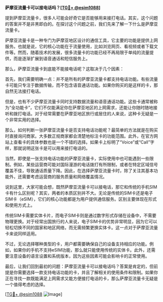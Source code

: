 **萨摩亚流量卡可以接电话吗？[[TG💪+ @esim1088](https://t.me/s/esim1088)]**

提到萨摩亚流量卡，很多人可能会好奇它是否能够用来接打电话。其实，这个问题的答案并不是非黑即白的。在探讨这个问题之前，我们先来了解一下什么是萨摩亚流量卡。

萨摩亚流量卡是一种专门为萨摩亚地区设计的通信工具，它主要的功能是提供上网服务。也就是说，它的核心功能在于流量使用，比如浏览网页、看视频或者下载文件等。然而，随着技术的发展，很多流量卡的功能已经不再局限于单纯的流量提供，而是逐渐扩展到语音通话和短信服务上。

那么，萨摩亚流量卡到底能不能接电话呢？这取决于几个因素：

首先，我们需要明确一点：并不是所有的萨摩亚流量卡都支持电话功能。有些流量卡可能只专注于数据传输，而不包含语音通话功能。如果你购买的是这样的卡，那自然无法接打电话。

但是，也有不少萨摩亚流量卡同时支持数据流量和语音通话功能。这些卡通常被称为“全功能卡”，它们不仅能满足你在萨摩亚地区的上网需求，还能让你随时随地接听和拨打电话。对于经常需要在萨摩亚地区旅行或居住的人来说，这种卡无疑是一个非常实用的选择。

那么，如何判断一张萨摩亚流量卡是否支持电话功能呢？最简单的方法就是在购买时直接询问商家。大多数正规商家都会清楚地标注卡的功能范围。此外，在官方网站上查看卡的具体参数也是一个不错的选择。如果卡上标明了“Voice”或“Call”字样，那就说明这张卡是可以用来接打电话的。

当然，即使是一张支持电话功能的萨摩亚流量卡，实际使用中也可能遇到一些限制。例如，某些运营商可能对国际漫游的电话拨打有所限制，或者在特定区域信号覆盖不佳，导致通话质量下降。因此，在选择萨摩亚流量卡时，除了关注其基本功能外，还需要考虑运营商的服务质量和网络覆盖情况。

说到这里，大家可能会想，既然萨摩亚流量卡可以接电话，那它和传统的手机SIM卡有什么区别呢？其实，两者的本质区别并不大。无论是传统的SIM卡还是电子SIM卡（eSIM），它们的核心功能都是为用户提供通信服务。区别主要体现在形式和使用方式上。

传统SIM卡需要实体卡片，而电子SIM卡则是通过数字形式存储在设备中，不需要物理更换。对于经常出国旅行的人来说，电子SIM卡的优势非常明显，因为它可以轻松切换不同的国家和地区网络，而无需频繁更换实体卡。这一点对于萨摩亚流量卡来说同样适用。

不过，无论选择哪种类型的卡，用户都需要确保自己的设备支持相应的功能。例如，如果你的手机不支持eSIM功能，那么就只能使用传统的实体卡。此外，还需要注意设备的语言设置和系统版本，因为这些因素可能会影响卡的正常使用。

最后，让我们回到最初的问题：萨摩亚流量卡可以接电话吗？答案是肯定的，但前提是你需要选择一款支持电话功能的卡，并且了解相关的使用条件和限制。如果你正在寻找一款既能满足上网需求又能方便接打电话的卡，那么萨摩亚流量卡无疑是一个值得考虑的选择。

[[TG💪+ @esim1088](https://t.me/s/esim1088) ![Image](https://i.postimg.cc/4NQfJmqS/Snipaste-2025-05-13-00-14-12.png)]